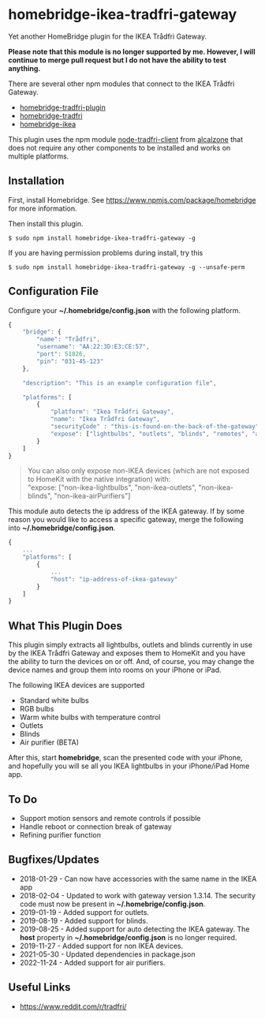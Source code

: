 # homebridge-ikea-tradfri-gateway

Yet another HomeBridge plugin for the IKEA Trådfri Gateway.

**Please note that this module is no longer supported by me.
However, I will continue to merge pull request but I
do not have the ability to test anything.**

There are several other npm modules that connect to the IKEA Trådfri Gateway.

-   [homebridge-tradfri-plugin](https://www.npmjs.com/package/homebridge-tradfri-plugin)
-   [homebridge-tradfri](https://www.npmjs.com/package/homebridge-tradfri)
-   [homebridge-ikea](https://www.npmjs.com/package/homebridge-ikea)

This plugin uses the npm module
[node-tradfri-client](https://www.npmjs.com/package/node-tradfri-client)
from
[alcalzone](https://www.npmjs.com/~alcalzone)
that does not require any other components to be installed and works on multiple
platforms.

## Installation

First, install Homebridge. See https://www.npmjs.com/package/homebridge
for more information.

Then install this plugin.

    $ sudo npm install homebridge-ikea-tradfri-gateway -g

If you are having permission problems during install, try this

    $ sudo npm install homebridge-ikea-tradfri-gateway -g --unsafe-perm

## Configuration File

Configure your **~/.homebridge/config.json** with the following platform.

```javascript
{
    "bridge": {
        "name": "Trådfri",
        "username": "AA:22:3D:E3:CE:57",
        "port": 51826,
        "pin": "031-45-123"
    },

    "description": "This is an example configuration file",

    "platforms": [
        {
            "platform": "Ikea Trådfri Gateway",
            "name": "Ikea Trådfri Gateway",
            "securityCode" : "this-is-found-on-the-back-of-the-gateway",
            "expose": ["lightbulbs", "outlets", "blinds", "remotes", "airPurifiers", "shortcut-buttons"]
        }
    ]
}

```

> You can also only expose non-IKEA devices (which are not exposed to HomeKit with the native integration) with:  
> "expose: ["non-ikea-lightbulbs", "non-ikea-outlets", "non-ikea-blinds", "non-ikea-airPurifiers"]

This module auto detects the ip address of the IKEA gateway. If by
some reason you would like to access a specific gateway, merge the following into
**~/.homebridge/config.json**.

```javascript
{
    ...
    "platforms": [
        {
            ...
            "host": "ip-address-of-ikea-gateway"
        }
    ]
}

```

## What This Plugin Does

This plugin simply extracts all lightbulbs, outlets and blinds currently in use by the IKEA Trådfri
Gateway and exposes them to HomeKit and you have the ability to turn the
devices on or off. And, of course, you may change the device names and
group them into rooms on your iPhone or iPad.

The following IKEA devices are supported

-   Standard white bulbs
-   RGB bulbs
-   Warm white bulbs with temperature control
-   Outlets
-   Blinds
-   Air purifier (BETA)

After this, start **homebridge**, scan the presented code with your iPhone, and hopefully
you will se all you IKEA lightbulbs in your iPhone/iPad Home app.

## To Do

-   Support motion sensors and remote controls if possible
-   Handle reboot or connection break of gateway
-   Refining purifier function

## Bugfixes/Updates

-   2018-01-29 - Can now have accessories with the same name in the IKEA app
-   2018-02-04 - Updated to work with gateway version 1.3.14.
    The security code must now be present in **~/.homebrige/config.json**.
-   2019-01-19 - Added support for outlets.
-   2019-08-19 - Added support for blinds.
-   2019-08-25 - Added support for auto detecting the IKEA gateway.
    The **host** property in **~/.homebridge/config.json** is no longer required.
-   2019-11-27 - Added support for non IKEA devices.
-   2021-05-30 - Updated dependencies in package.json
-   2022-11-24 - Added support for air purifiers.

## Useful Links

-   https://www.reddit.com/r/tradfri/
